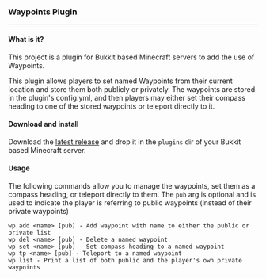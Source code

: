 ### Waypoints Plugin
---
#### What is it?
This project is a plugin for Bukkit based Minecraft servers to add the use of Waypoints.

This plugin allows players to set named Waypoints from their current location and store them both publicly or privately. The waypoints are stored in the plugin's config.yml, and then players may either set their compass heading to one of the stored waypoints or teleport directly to it.

#### Download and install
Download the [latest release](https://github.com/lichen911/MinecraftWaypoints/releases) and drop it in the `plugins` dir of your Bukkit based Minecraft server.

#### Usage
The following commands allow you to manage the waypoints, set them as a compass heading, or teleport directly to them. The `pub` arg is optional and is used to indicate the player is referring to public waypoints (instead of their private waypoints)
```
wp add <name> [pub] - Add waypoint with name to either the public or private list
wp del <name> [pub] - Delete a named waypoint
wp set <name> [pub] - Set compass heading to a named waypoint
wp tp <name> [pub] - Teleport to a named waypoint
wp list - Print a list of both public and the player's own private waypoints
```

